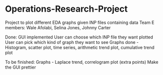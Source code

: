 # Operations-Research-Project
Project to plot different EDA graphs given INP files containing data
Team E members: Wale Afolabi, Selina Jones, Johnny Carter

Done: 
GUI implemented 
User can choose which INP file they want plotted
User can pick which kind of graph they want to see
Graphs done - Histogram, scatter plot, time series, arithmetic trend plot, cumulative trend plot

To be finished:
Graphs - Laplace trend, correlogram plot (extra points)
Make the GUI prettier
